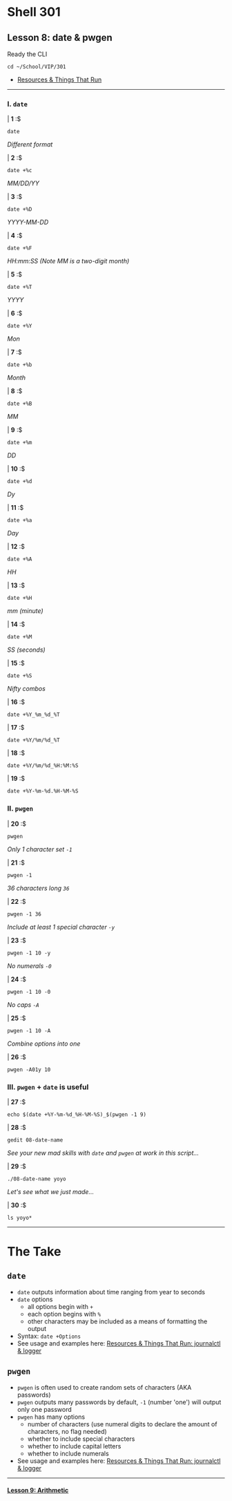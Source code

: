 # Shell 301
## Lesson 8: date & pwgen

Ready the CLI

`cd ~/School/VIP/301`

- [Resources & Things That Run](https://github.com/inkVerb/VIP/blob/master/Cheat-Sheets/Resources.md)

___

### I. `date`

| **1** :$

```console
date
```

*Different format*

| **2** :$

```console
date +%c
```

*MM/DD/YY*

| **3** :$

```console
date +%D
```

*YYYY-MM-DD*

| **4** :$

```console
date +%F
```

*HH:mm:SS (Note MM is a two-digit month)*

| **5** :$

```console
date +%T
```

*YYYY*

| **6** :$

```console
date +%Y
```

*Mon*

| **7** :$

```console
date +%b
```

*Month*

| **8** :$

```console
date +%B
```

*MM*

| **9** :$

```console
date +%m
```

*DD*

| **10** :$

```console
date +%d
```

*Dy*

| **11** :$

```console
date +%a
```

*Day*

| **12** :$

```console
date +%A
```

*HH*

| **13** :$

```console
date +%H
```

*mm (minute)*

| **14** :$

```console
date +%M
```

*SS (seconds)*

| **15** :$

```console
date +%S
```

*Nifty combos*

| **16** :$

```console
date +%Y_%m_%d_%T
```

| **17** :$

```console
date +%Y/%m/%d_%T
```

| **18** :$

```console
date +%Y/%m/%d_%H:%M:%S
```

| **19** :$

```console
date +%Y-%m-%d.%H-%M-%S
```

### II. `pwgen`

| **20** :$

```console
pwgen
```

*Only 1 character set `-1`*

| **21** :$

```console
pwgen -1
```

*36 characters long `36`*

| **22** :$

```console
pwgen -1 36
```

*Include at least 1 special character `-y`*

| **23** :$

```console
pwgen -1 10 -y
```

*No numerals `-0`*

| **24** :$

```console
pwgen -1 10 -0
```

*No caps `-A`*

| **25** :$

```console
pwgen -1 10 -A
```

*Combine options into one*

| **26** :$

```console
pwgen -A01y 10
```

### III. `pwgen` + `date` is useful

| **27** :$

```console
echo $(date +%Y-%m-%d_%H-%M-%S)_$(pwgen -1 9)
```

| **28** :$

```console
gedit 08-date-name
```

*See your new mad skills with `date` and `pwgen` at work in this script...*

| **29** :$

```console
./08-date-name yoyo
```

*Let's see what we just made...*

| **30** :$

```console
ls yoyo*
```

___

# The Take

## `date`
- `date` outputs information about time ranging from year to seconds
- `date` options
  - all options begin with `+`
  - each option begins with `%`
  - other characters may be included as a means of formatting the output
- Syntax: `date +Options`
- See usage and examples here: [Resources & Things That Run: journalctl & logger](https://github.com/inkVerb/vip/blob/master/Cheat-Sheets/Resources.md#vii-date)

## `pwgen`
- `pwgen` is often used to create random sets of characters (AKA passwords)
- `pwgen` outputs many passwords by default, `-1` (number 'one') will output only one password
- `pwgen` has many options
  - number of characters (use numeral digits to declare the amount of characters, no flag needed)
  - whether to include special characters
  - whether to include capital letters
  - whether to include numerals
- See usage and examples here: [Resources & Things That Run: journalctl & logger](https://github.com/inkVerb/vip/blob/master/Cheat-Sheets/Resources.md#viii-pwgen)

___

#### [Lesson 9: Arithmetic](https://github.com/inkVerb/vip/blob/master/301/Lesson-09.md)

